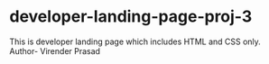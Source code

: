 # developer-landing-page-proj-3
This is developer landing page which includes HTML and CSS only.
<br/>
Author- Virender Prasad
